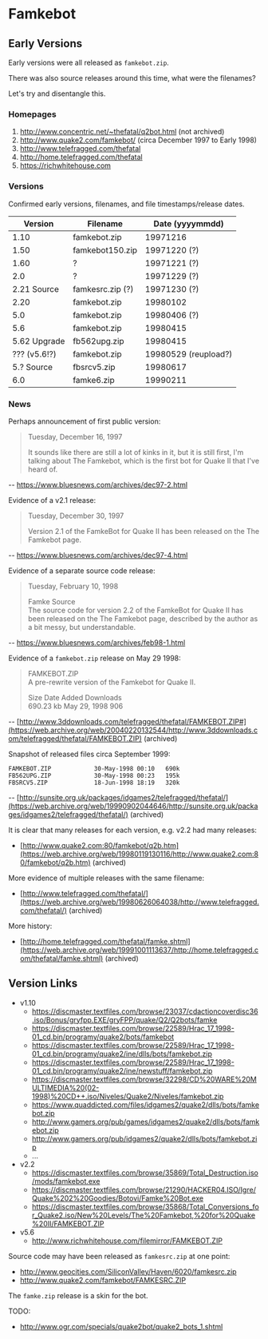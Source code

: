 # Famkebot


## Early Versions

Early versions were all released as `famkebot.zip`.

There was also source releases around this time, what were the filenames?

Let's try and disentangle this.


### Homepages

1. http://www.concentric.net/~thefatal/q2bot.html (not archived)
2. http://www.quake2.com/famkebot/ (circa December 1997 to Early 1998)
3. http://www.telefragged.com/thefatal
4. http://home.telefragged.com/thefatal
5. https://richwhitehouse.com


### Versions

Confirmed early versions, filenames, and file timestamps/release dates.

Version | Filename | Date (yyyymmdd)
------- | -------- | ----
1.10			| famkebot.zip 		| 19971216
1.50			| famkebot150.zip 	| 19971220 (?)
1.60 			| ? 				| 19971221 (?)
2.0 			| ? 				| 19971229 (?)
2.21 Source		| famkesrc.zip (?) 	| 19971230 (?)
2.20			| famkebot.zip 		| 19980102
5.0 			| famkebot.zip 		| 19980406 (?)
5.6				| famkebot.zip 		| 19980415
5.62 Upgrade 	| fb562upg.zip 		| 19980415
??? (v5.6!?)	| famkebot.zip 		| 19980529 (reupload?)
5.? Source 		| fbsrcv5.zip 		| 19980617
6.0 			| famke6.zip		| 19990211


### News

Perhaps announcement of first public version:

> Tuesday, December 16, 1997
>
> It sounds like there are still a lot of kinks in it, but it is still first, I'm talking about The Famkebot, which is the first bot for Quake II that I've heard of.

-- https://www.bluesnews.com/archives/dec97-2.html

Evidence of a v2.1 release:

> Tuesday, December 30, 1997
>
> Version 2.1 of the FamkeBot for Quake II has been released on the The Famkebot page.

-- https://www.bluesnews.com/archives/dec97-4.html

Evidence of a separate source code release:

> Tuesday, February 10, 1998
>
> Famke Source\
> The source code for version 2.2 of the FamkeBot for Quake II has been released on the The Famkebot page, described by the author as a bit messy, but understandable.

-- https://www.bluesnews.com/archives/feb98-1.html

Evidence of a `famkebot.zip` release on May 29 1998:

> FAMKEBOT.ZIP\
> A pre-rewrite version of the Famkebot for Quake II.
>
> Size	Date Added	Downloads\
> 690.23 kb	May 29, 1998	906

-- [http://www.3ddownloads.com/telefragged/thefatal/FAMKEBOT.ZIP#](https://web.archive.org/web/20040220132544/http://www.3ddownloads.com/telefragged/thefatal/FAMKEBOT.ZIP) (archived)

Snapshot of released files circa September 1999:

```text
FAMKEBOT.ZIP            30-May-1998 00:10   690k
FB562UPG.ZIP            30-May-1998 00:23   195k
FBSRCV5.ZIP             18-Jun-1998 18:19   320k
```

-- [http://sunsite.org.uk/packages/idgames2/telefragged/thefatal/](https://web.archive.org/web/19990902044646/http://sunsite.org.uk/packages/idgames2/telefragged/thefatal/) (archived)

It is clear that many releases for each version, e.g. v2.2 had many releases:

* [http://www.quake2.com:80/famkebot/q2b.htm](https://web.archive.org/web/19980119130116/http://www.quake2.com:80/famkebot/q2b.htm) (archived)

More evidence of multiple releases with the same filename:

* [http://www.telefragged.com/thefatal/](https://web.archive.org/web/19980626064038/http://www.telefragged.com/thefatal/) (archived)

More history:

* [http://home.telefragged.com/thefatal/famke.shtml](https://web.archive.org/web/19991001113637/http://home.telefragged.com/thefatal/famke.shtml) (archived)


## Version Links

* v1.10
	* https://discmaster.textfiles.com/browse/23037/cdactioncoverdisc36.iso/Bonus/gryfpp.EXE/gryFPP/quake/Q2/Q2bots/famke
	* https://discmaster.textfiles.com/browse/22589/Hrac_17_1998-01_cd.bin/programy/quake2/bots/famkebot
	* https://discmaster.textfiles.com/browse/22589/Hrac_17_1998-01_cd.bin/programy/quake2/ine/dlls/bots/famkebot.zip
	* https://discmaster.textfiles.com/browse/22589/Hrac_17_1998-01_cd.bin/programy/quake2/ine/newstuff/famkebot.zip
	* https://discmaster.textfiles.com/browse/32298/CD%20WARE%20MULTIMEDIA%20(02-1998)%20CD++.iso/Niveles/Quake2/Niveles/famkebot.zip
	* https://www.quaddicted.com/files/idgames2/quake2/dlls/bots/famkebot.zip
	* http://www.gamers.org/pub/games/idgames2/quake2/dlls/bots/famkebot.zip
	* http://www.gamers.org/pub/idgames2/quake2/dlls/bots/famkebot.zip
	* ...
* v2.2
	* https://discmaster.textfiles.com/browse/35869/Total_Destruction.iso/mods/famkebot.exe
	* https://discmaster.textfiles.com/browse/21290/HACKER04.ISO/Igre/Quake%202%20Goodies/Botovi/Famke%20Bot.exe
	* https://discmaster.textfiles.com/browse/35868/Total_Conversions_for_Quake2.iso/New%20Levels/The%20Famkebot,%20for%20Quake%20II/FAMKEBOT.ZIP
* v5.6
	* http://www.richwhitehouse.com/filemirror/FAMKEBOT.ZIP


Source code may have been released as `famkesrc.zip` at one point:

* http://www.geocities.com/SiliconValley/Haven/6020/famkesrc.zip
* http://www.quake2.com/famkebot/FAMKESRC.ZIP

The `famke.zip` release is a skin for the bot.


TODO:

* http://www.ogr.com/specials/quake2bot/quake2_bots_1.shtml